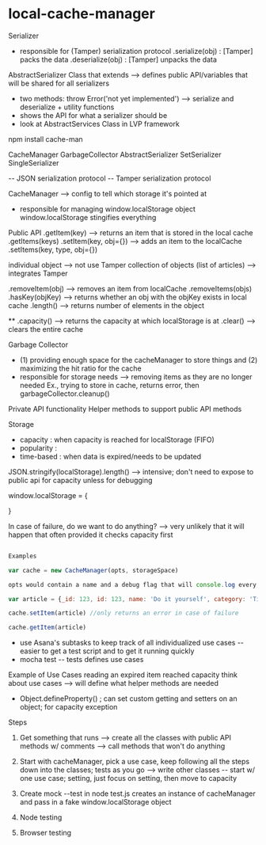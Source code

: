 # local-cache-manager

Serializer
- responsible for (Tamper) serialization protocol
.serialize(obj)   : [Tamper] packs the data
.deserialize(obj) : [Tamper] unpacks the data

AbstractSerializer Class that extends --> defines public API/variables that will be shared for all serializers
- two methods: throw Error('not yet implemented') --> serialize and deserialize + utility functions
- shows the API for what a serializer should be
- look at AbstractServices Class in LVP framework

npm install cache-man

CacheManager
GarbageCollector
AbstractSerializer
SetSerializer
SingleSerializer

-- JSON serialization protocol
-- Tamper serialization protocol

CacheManager --> config to tell which storage it's pointed at
- responsible for managing window.localStorage object
window.localStorage stingifies everything

Public API
.getItem(key)      --> returns an item that is stored in the local cache
.getItems(keys)
.setItem(key, obj={})      --> adds an item to the localCache
.setItems(key, type, obj={})

individual object --> not use Tamper
collection of objects (list of articles) --> integrates Tamper

.removeItem(obj)   --> removes an item from localCache
.removeItems(objs)
.hasKey(objKey)       --> returns whether an obj with the objKey exists in local cache
.length()          --> returns number of elements in the object

** .capacity()        --> returns the capacity at which localStorage is at
.clear()           --> clears the entire cache

Garbage Collector
- (1) providing enough space for the cacheManager to store things and (2) maximizing the hit ratio for the cache
- responsible for storage needs --> removing items as they are no longer needed
Ex., trying to store in cache, returns error, then garbageCollector.cleanup()

Private API functionality
 Helper methods to support public API methods

 Storage
 - capacity   : when capacity is reached for localStorage (FIFO)
 - popularity :
 - time-based : when data is expired/needs to be updated


JSON.stringify(localStorage).length() --> intensive; don't need to expose to public api for capacity unless for debugging


window.localStorage = {


}


In case of failure, do we want to do anything? --> very unlikely that it will happen that often provided it checks capacity first

```javascript

Examples

var cache = new CacheManager(opts, storageSpace)

opts would contain a name and a debug flag that will console.log every

var article = {_id: 123, id: 123, name: 'Do it yourself', category: 'Tips'}

cache.setItem(article) //only returns an error in case of failure

cache.getItem(article)

```
* use Asana's subtasks to keep track of all individualized use cases -- easier to get a test script and to get it running quickly
* mocha test -- tests defines use cases

Example of Use Cases
reading an expired item
reached capacity
think about use cases --> will define what helper methods are needed

* Object.defineProperty() ; can set custom getting and setters on an object; for capacity exception

Steps
1. Get something that runs --> create all the classes with public API methods w/ comments --> call methods that won't do anything

2. Start with cacheManager, pick a use case, keep following all the steps down into the classes; tests as you go --> write other classes
-- start w/ one use case; setting, just focus on setting, then move to capacity

3. Create mock
 --test in node test.js creates an instance of cacheManager and pass in a fake window.localStorage object

4. Node testing

5. Browser testing

